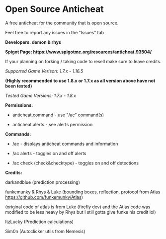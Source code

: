 # Open Source Anticheat
A free anticheat for the community that is open source.
 
Feel free to report any issues in the "Issues" tab
 
****Developers: demon & rhys****

**Spigot Page: https://www.spigotmc.org/resources/anticheat.93504/**

If your planning on forking / taking code to resell make sure to leave credits.


*Supported Game Verison: 1.7.x - 1.16.5* 

**(Highly recommended to use 1.8.x or 1.7.x as all version above have not been tested)**

*Tested Game Versions: 1.7.x - 1.8.x*


**Permissions:**

* anticheat.command - use "/ac" command(s)

* anticheat.alerts - see alerts permission

**Commands:**

* /ac - displays anticheat commands and information

* /ac alerts - toggles on and off alerts

* /ac check (check&checktype) - toggles on and off detections



**Credits:**

darkandblue (prediction processing)

funkemunky & Rhys & Luke (bounding boxes, reflection, protocol from Atlas https://github.com/funkemunky/Atlas) 

(original code of atlas is from Luke (firefly dev) and the Atlas code was modified to be less heavy by Rhys but I still gotta give funke his credit lol)

ItzLucky (Prediction calculations)

Sim0n (Autoclicker utils from Nemesis)
